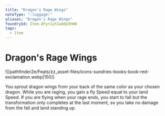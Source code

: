 ```yaml
---
title: "Dragon's Rage Wings"
noteType: ":luggage:"
aliases: "Dragon's Rage Wings"
foundryId: Item.8FytIyhIw60p9hWQ
tags:
  - Item
---
```


# Dragon's Rage Wings
![[pathfinder2e/Feats/zz_asset-files/icons-sundries-books-book-red-exclamation.webp|150]]

You sprout dragon wings from your back of the same color as your chosen dragon. While you are raging, you gain a fly Speed equal to your land Speed. If you are flying when your rage ends, you start to fall but the transformation only completes at the last moment, so you take no damage from the fall and land standing up.
